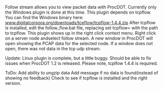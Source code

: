 Follow stream allows you to view packet data with ProcDOT. Currently only the Windows plugin is done at this time. This plugin depends on tcpflow. You can find the Windows binary here: www.digitalcorpora.org/downloads/tcpflow/tcpflow-1.4.4.zip After tcpflow is installed, edit the follow_flow.bat file, replacing set tcpflow=<path to tcpflow> with the path to tcpflow. This plugin shows up in the right click context menu. Right click on a server node andselect follow stream. A new window in ProcDOT will open showing the PCAP data for the selected node. If a window does not open, there was not data in the tcp udp stream.

Update:
Linux plugin is complete, but a little buggy. Should be able to fix issues when ProcDOT 1.2 is released. Please note, tcplfow 1.4.4 is required.

ToDo:
Add ability to ungzip data
Add message if no data is found(instead of showing no feedback)
Check to see if tcpflow is installed and the right version. 
